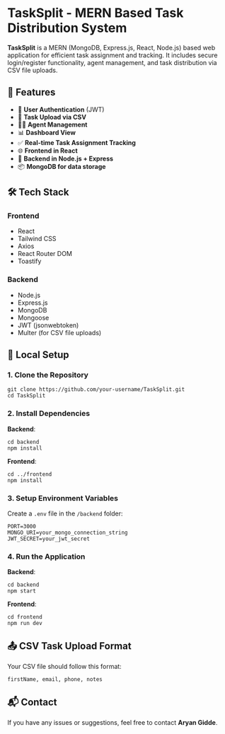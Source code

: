 
<body>

  <h1>TaskSplit - MERN Based Task Distribution System</h1>

  <p><strong>TaskSplit</strong> is a MERN (MongoDB, Express.js, React, Node.js) based web application for efficient task assignment and tracking. It includes secure login/register functionality, agent management, and task distribution via CSV file uploads.</p>

  <h2>🚀 Features</h2>
  <ul>
    <li>👥 <strong>User Authentication</strong> (JWT)</li>
    <li>📄 <strong>Task Upload via CSV</strong></li>
    <li>🧑‍💼 <strong>Agent Management</strong></li>
    <li>📊 <strong>Dashboard View</strong></li>
    <li>✅ <strong>Real-time Task Assignment Tracking</strong></li>
    <li>🌐 <strong>Frontend in React</strong></li>
    <li>💾 <strong>Backend in Node.js + Express</strong></li>
    <li>📦 <strong>MongoDB for data storage</strong></li>
  </ul>

  <h2>🛠️ Tech Stack</h2>
  <h3>Frontend</h3>
  <ul>
    <li>React</li>
    <li>Tailwind CSS</li>
    <li>Axios</li>
    <li>React Router DOM</li>
    <li>Toastify</li>
  </ul>

  <h3>Backend</h3>
  <ul>
    <li>Node.js</li>
    <li>Express.js</li>
    <li>MongoDB</li>
    <li>Mongoose</li>
    <li>JWT (jsonwebtoken)</li>
    <li>Multer (for CSV file uploads)</li>
  </ul>


  <h2>🧪 Local Setup</h2>

  <h3>1. Clone the Repository</h3>
  <pre><code>git clone https://github.com/your-username/TaskSplit.git
cd TaskSplit</code></pre>

  <h3>2. Install Dependencies</h3>
  <strong>Backend</strong>:
  <pre><code>cd backend
npm install</code></pre>

  <strong>Frontend</strong>:
  <pre><code>cd ../frontend
npm install</code></pre>

  <h3>3. Setup Environment Variables</h3>
  <p>Create a <code>.env</code> file in the <code>/backend</code> folder:</p>
  <pre><code>PORT=3000
MONGO_URI=your_mongo_connection_string
JWT_SECRET=your_jwt_secret</code></pre>

  <h3>4. Run the Application</h3>
  <strong>Backend</strong>:
  <pre><code>cd backend
npm start</code></pre>

  <strong>Frontend</strong>:
  <pre><code>cd frontend
npm run dev</code></pre>

  <h2>📤 CSV Task Upload Format</h2>
  <p>Your CSV file should follow this format:</p>
  <pre><code>firstName, email, phone, notes</code></pre>

  <h2>📬 Contact</h2>
  <p>If you have any issues or suggestions, feel free to contact <strong>Aryan Gidde</strong>.</p>

</body>
</html>
